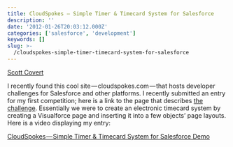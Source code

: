 ```yaml
---
title: CloudSpokes — Simple Timer & Timecard System for Salesforce
description: ''
date: '2012-01-26T20:03:12.000Z'
categories: ['salesforce', 'development']
keywords: []
slug: >-
  /cloudspokes-simple-timer-timecard-system-for-salesforce
---
```


[Scott
Covert](https://www.tython.co/)

I recently found this cool site — cloudspokes.com — that hosts developer challenges for Salesforce and other platforms. I recently submitted an entry for my first competition; here is a link to the page that describes [the challenge](http://www.cloudspokes.com/challenges/1358 "CloudSpokes Challenge"). Essentially we were to create an electronic timecard system by creating a Visualforce page and inserting it into a few objects’ page layouts. Here is a video displaying my entry:

[CloudSpokes — Simple Timer & Timecard System for Salesforce Demo](http://screencast.com/t/S6nsn3yBEdU0 "CloudSpokes - Simple Timer & Timecard System for Salesforce")